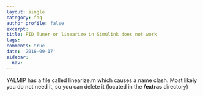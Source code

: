 ```yaml
---
layout: single
category: faq
author_profile: false
excerpt: 
title: PID Tuner or linearize in Simulink does not work
tags:
comments: true
date: '2016-09-17'
sidebar:
  nav:
---
```


YALMIP has a file called linearize.m which causes a name clash. Most likely you do not need it, so you can delete it (located in the **/extras** directory)
